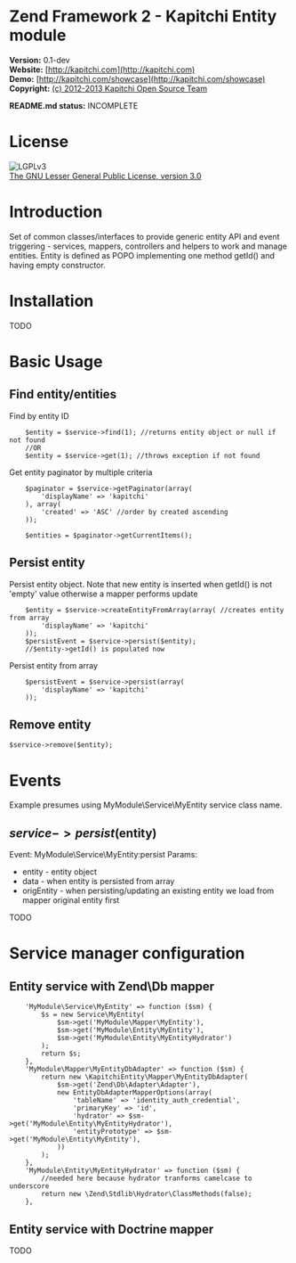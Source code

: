 Zend Framework 2 - Kapitchi Entity module
=================================================

__Version:__ 0.1-dev  
__Website:__ [http://kapitchi.com](http://kapitchi.com)  
__Demo:__    [http://kapitchi.com/showcase](http://kapitchi.com/showcase)  
__Copyright:__  [(c) 2012-2013 Kapitchi Open Source Team](http://kapitchi.com/open-source-team)  

__README.md status:__ INCOMPLETE  


License
=======

![LGPLv3](http://www.gnu.org/graphics/lgplv3-88x31.png)  
[The GNU Lesser General Public License, version 3.0](LICENSE.txt)

Introduction
============

Set of common classes/interfaces to provide generic entity API and event triggering - services, mappers, controllers and helpers to work and manage entities.
Entity is defined as POPO implementing one method getId() and having empty constructor.

Installation
============

TODO

Basic Usage
===========

Find entity/entities
---------------------

Find by entity ID
```
    $entity = $service->find(1); //returns entity object or null if not found
    //OR
    $entity = $service->get(1); //throws exception if not found
```

Get entity paginator by multiple criteria
```
    $paginator = $service->getPaginator(array(
        'displayName' => 'kapitchi'
    ), array(
        'created' => 'ASC' //order by created ascending
    ));
    
    $entities = $paginator->getCurrentItems();
```

Persist entity
--------------

Persist entity object. Note that new entity is inserted when getId() is not 'empty' value otherwise a mapper performs update

```
    $entity = $service->createEntityFromArray(array( //creates entity from array
        'displayName' => 'kapitchi'
    ));
    $persistEvent = $service->persist($entity);
    //$entity->getId() is populated now
```

Persist entity from array
```
    $persistEvent = $service->persist(array(
        'displayName' => 'kapitchi'
    ));
```

Remove entity
-------------

```
$service->remove($entity);
```

Events
======

Example presumes using MyModule\Service\MyEntity service class name.

$service->persist($entity)
--------------------------
Event: MyModule\Service\MyEntity:persist
Params:
 - entity - entity object
 - data - when entity is persisted from array
 - origEntity - when persisting/updating an existing entity we load from mapper original entity first

TODO

Service manager configuration
=============================

Entity service with Zend\Db mapper
----------------------------------

```
    'MyModule\Service\MyEntity' => function ($sm) {
        $s = new Service\MyEntity(
            $sm->get('MyModule\Mapper\MyEntity'),
            $sm->get('MyModule\Entity\MyEntity'),
            $sm->get('MyModule\Entity\MyEntityHydrator')
        );
        return $s;
    },
    'MyModule\Mapper\MyEntityDbAdapter' => function ($sm) {
        return new \KapitchiEntity\Mapper\MyEntityDbAdapter(
            $sm->get('Zend\Db\Adapter\Adapter'),
            new EntityDbAdapterMapperOptions(array(
                'tableName' => 'identity_auth_credential',
                'primaryKey' => 'id',
                'hydrator' => $sm->get('MyModule\Entity\MyEntityHydrator'),
                'entityPrototype' => $sm->get('MyModule\Entity\MyEntity'),
            ))
        );
    },
    'MyModule\Entity\MyEntityHydrator' => function ($sm) {
        //needed here because hydrator tranforms camelcase to underscore
        return new \Zend\Stdlib\Hydrator\ClassMethods(false);
    },

```

Entity service with Doctrine mapper
-----------------------------------

TODO
